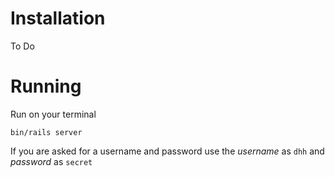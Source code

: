 # Installation

To Do

# Running

Run on your terminal

```
bin/rails server
```

If you are asked for a username and password use the _username_ as `dhh` and _password_ as `secret`
